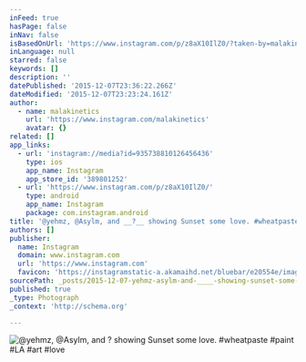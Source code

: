 ```yaml
---
inFeed: true
hasPage: false
inNav: false
isBasedOnUrl: 'https://www.instagram.com/p/z8aX10IlZ0/?taken-by=malakinetics'
inLanguage: null
starred: false
keywords: []
description: ''
datePublished: '2015-12-07T23:36:22.266Z'
dateModified: '2015-12-07T23:23:24.161Z'
author:
  - name: malakinetics
    url: 'https://www.instagram.com/malakinetics'
    avatar: {}
related: []
app_links:
  - url: 'instagram://media?id=935738810126456436'
    type: ios
    app_name: Instagram
    app_store_id: '389801252'
  - url: 'https://www.instagram.com/p/z8aX10IlZ0/'
    type: android
    app_name: Instagram
    package: com.instagram.android
title: '@yehmz, @Asylm, and __?__ showing Sunset some love. #wheatpaste #paint #LA #art #love'
authors: []
publisher:
  name: Instagram
  domain: www.instagram.com
  url: 'https://www.instagram.com'
  favicon: 'https://instagramstatic-a.akamaihd.net/bluebar/e20554e/images/ico/favicon.ico'
sourcePath: _posts/2015-12-07-yehmz-asylm-and-____-showing-sunset-some-love-wheatpa.md
published: true
_type: Photograph
_context: 'http://schema.org'

---
```

![@yehmz, @Asylm, and __?__ showing Sunset some love. #wheatpaste #paint #LA #art #love](https://s3-us-west-2.amazonaws.com/the-grid-img/p/4b4f0c6505487b9124a10c9aa6f798998520635f.jpg)